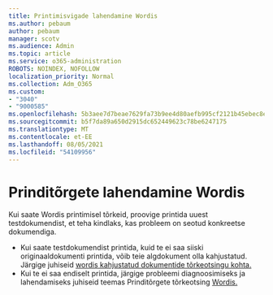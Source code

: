 ```yaml
---
title: Printimisvigade lahendamine Wordis
ms.author: pebaum
author: pebaum
manager: scotv
ms.audience: Admin
ms.topic: article
ms.service: o365-administration
ROBOTS: NOINDEX, NOFOLLOW
localization_priority: Normal
ms.collection: Adm_O365
ms.custom:
- "3040"
- "9000585"
ms.openlocfilehash: 5b3aee7d7beae7629fa73b9ee4d80aefb995cf2121b45ebec8e224c28c99489e
ms.sourcegitcommit: b5f7da89a650d2915dc652449623c78be6247175
ms.translationtype: MT
ms.contentlocale: et-EE
ms.lasthandoff: 08/05/2021
ms.locfileid: "54109956"
---
```

# <a name="resolving-print-failures-in-word"></a>Prinditõrgete lahendamine Wordis

Kui saate Wordis printimisel tõrkeid, proovige printida uuest testdokumendist, et teha kindlaks, kas probleem on seotud konkreetse dokumendiga.

- Kui saate testdokumendist printida, kuid te ei saa siiski originaaldokumenti printida, võib teie algdokument olla kahjustatud. Järgige juhiseid [wordis kahjustatud dokumentide tõrkeotsingu kohta.](https://docs.microsoft.com/office/troubleshoot/word/damaged-documents-in-word#update-microsoft-office-and-windows)
- Kui te ei saa endiselt printida, järgige probleemi diagnoosimiseks ja lahendamiseks juhiseid teemas Prinditõrgete tõrkeotsing [Wordis.](https://docs.microsoft.com/office/troubleshoot/word/print-failures-in-word)
